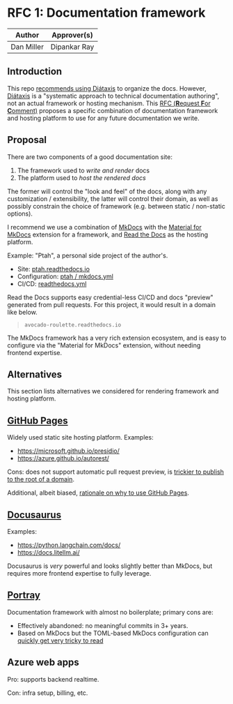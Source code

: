 # RFC 1: Documentation framework

| Author | Approver(s) |
| --- | --- |
| Dan Miller | Dipankar Ray |

## Introduction

This repo
[recommends using Diátaxis](https://github.com/avocado-roulette/docs/blob/main/README.md)
to organize the docs. However, [Diátaxis](https://diataxis.fr/) is a
"systematic approach to technical documentation authoring", not an actual framework or
hosting mechanism. This
[RFC (**R**equest **F**or **C**omment)](https://en.wikipedia.org/wiki/Request_for_Comments)
proposes a specific combination of documentation framework and hosting platform to use
for any future documentation we write.

## Proposal

There are two components of a good documentation site:

1. The framework used to _write and render_ docs
2. The platform used to _host the rendered docs_

The former will control the "look and feel" of the docs, along with any customization
/ extensibility, the latter will control their domain, as well as possibly constrain
the choice of framework (e.g. between static / non-static options).

I recommend we use a combination of
[MkDocs](https://www.mkdocs.org/) with the
[Material for MkDocs](https://squidfunk.github.io/mkdocs-material/) extension for
a framework, and
[Read the Docs](https://docs.readthedocs.com/platform/stable/index.html)
as the hosting platform.

Example: "Ptah", a personal side project of the author's.

- Site: [ptah.readthedocs.io](https://ptah.readthedocs.io)
- Configuration: [ptah / mkdocs.yml](https://github.com/dkmiller/ptah/blob/main/mkdocs.yml)
- CI/CD: [readthedocs.yml](https://github.com/dkmiller/ptah/blob/main/.github/workflows/readthedocs.yml)

Read the Docs supports easy credential-less CI/CD and docs "preview" generated from
pull requests. For this project, it would result in a domain like below.

> `avocado-roulette.readthedocs.io`

The MkDocs framework has a very rich extension ecosystem, and is easy to configure
via the "Material for MkDocs" extension, without needing frontend expertise.

## Alternatives

This section lists alternatives we considered for rendering framework and hosting
platform.

## [GitHub Pages](https://docs.github.com/en/pages)

Widely used static site hosting platform. Examples:

- https://microsoft.github.io/presidio/
- https://azure.github.io/autorest/

Cons: does not support automatic pull request preview, is
[trickier to publish to the root of a domain](https://docs.github.com/en/pages/getting-started-with-github-pages/what-is-github-pages#user-and-organization-pages-sites).

Additional, albeit biased,
[rationale on why to use GitHub Pages](https://about.readthedocs.com/comparisons/github-pages/).

## [Docusaurus](https://docusaurus.io/)

Examples:

- https://python.langchain.com/docs/
- https://docs.litellm.ai/

Docusaurus is _very_ powerful and looks slightly better than MkDocs, but requires more
frontend expertise to fully leverage.

## [Portray](https://timothycrosley.github.io/portray/)

Documentation framework with almost no boilerplate; primary cons are:

- Effectively abandoned: no meaningful commits in 3+ years.
- Based on MkDocs but the TOML-based MkDocs configuration can
  [quickly get very tricky to read](https://timothycrosley.github.io/portray/docs/quick_start/4.-configuration/)

## Azure web apps

Pro: supports backend realtime.

Con: infra setup, billing, etc.
